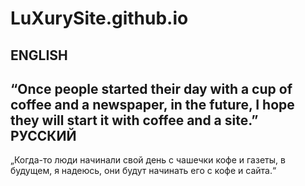 # LuXurySite.github.io
ENGLISH
-
“Once people started their day with a cup of coffee and a newspaper, in the future, I hope they will start it with coffee and a site.”
РУССКИЙ
-
„Когда-то люди начинали свой день с чашечки кофе и газеты, в будущем, я надеюсь, они будут начинать его с кофе и сайта.“
